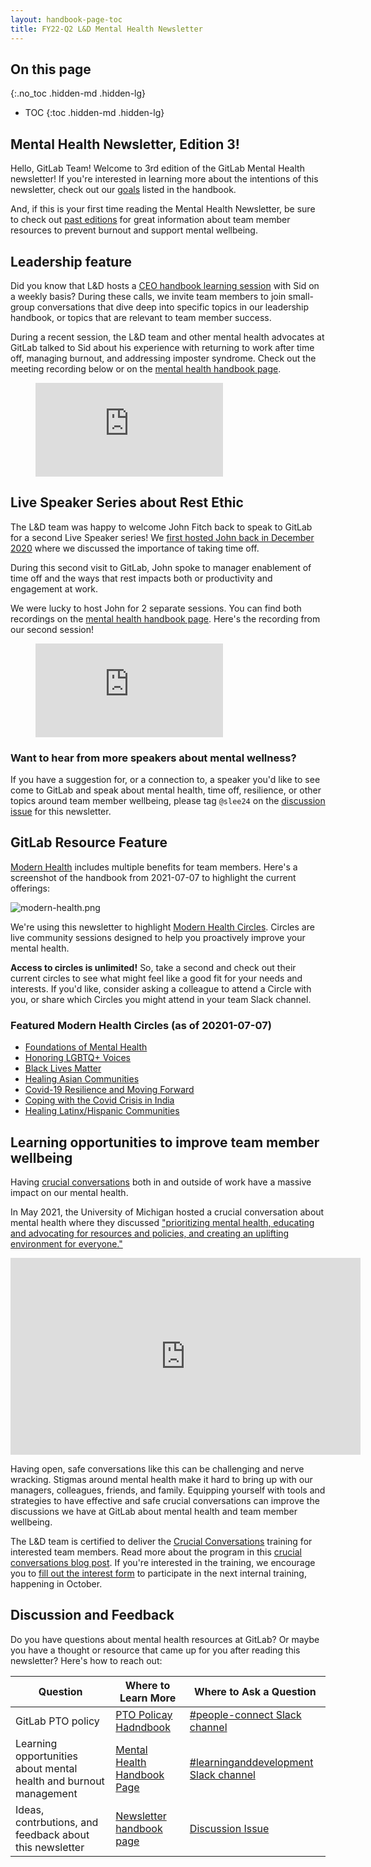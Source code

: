 ```yaml
---
layout: handbook-page-toc
title: FY22-Q2 L&D Mental Health Newsletter
---
```


## On this page
{:.no_toc .hidden-md .hidden-lg}

- TOC
{:toc .hidden-md .hidden-lg}

## Mental Health Newsletter, Edition 3! 

Hello, GitLab Team! Welcome to 3rd edition of the GitLab Mental Health newsletter! If you're interested in learning more about the intentions of this newsletter, check out our [goals](/handbook/people-group/learning-and-development/newsletter/mental-health-newsletter/#long-term-goals) listed in the handbook.

And, if this is your first time reading the Mental Health Newsletter, be sure to check out [past editions](/handbook/people-group/learning-and-development/newsletter/mental-health-newsletter/#past-newsletters) for great information about team member resources to prevent burnout and support mental wellbeing.


## Leadership feature 

Did you know that L&D hosts a [CEO handbook learning session](/handbook/people-group/learning-and-development/learning-initiatives/#ceo-handbook-learning-sessions) with Sid on a weekly basis? During these calls, we invite team members to join small-group conversations that dive deep into specific topics in our leadership handbook, or topics that are relevant to team member success. 

During a recent session, the L&D team and other mental health advocates at GitLab talked to Sid about his experience with returning to work after time off, managing burnout, and addressing imposter syndrome. Check out the meeting recording below or on the [mental health handbook page](/company/culture/all-remote/mental-health/#introduction).

<!-- blank line -->
<figure class="video_container">
  <iframe src="https://www.youtube.com/embed/od_KdZqc69k" frameborder="0" allowfullscreen="true"> </iframe>
</figure>
<!-- blank line -->


## Live Speaker Series about Rest Ethic

The L&D team was happy to welcome John Fitch back to speak to GitLab for a second Live Speaker series! We [first hosted John back in December 2020](/company/culture/all-remote/mental-health/#rest-and-time-off-are-productive) where we discussed the importance of taking time off. 

During this second visit to GitLab, John spoke to manager enablement of time off and the ways that rest impacts both or productivity and engagement at work.

We were lucky to host John for 2 separate sessions. You can find both recordings on the [mental health handbook page](/company/culture/all-remote/mental-health/#your-rest-ethic-is-as-important-as-your-work-ethic). Here's the recording from our second session!

<!-- blank line -->
<figure class="video_container">
  <iframe src="https://www.youtube.com/embed/acVRU5UjJEo?start=04" frameborder="0" allowfullscreen="true"> </iframe>
</figure>
<!-- blank line -->

### Want to hear from more speakers about mental wellness?

If you have a suggestion for, or a connection to, a speaker you'd like to see come to GitLab and speak about mental health, time off, resilience, or other topics around team member wellbeing, please tag `@slee24` on the [discussion issue](https://gitlab.com/gitlab-com/people-group/learning-development/general/-/issues/275) for this newsletter.

## GitLab Resource Feature

[Modern Health](https://about.gitlab.com/handbook/total-rewards/benefits/modern-health/#what-does-modern-health-offer) includes multiple benefits for team members. Here's a screenshot of the handbook from 2021-07-07 to highlight the current offerings:

![modern-health.png](/handbook/people-group/learning-and-development/newsletter/mental-health-newsletter/FY22-Q2/modern-health.png)

We're using this newsletter to highlight [Modern Health Circles](https://circles.modernhealth.com/). Circles are live community sessions designed to help you proactively improve your mental health. 

**Access to circles is unlimited!** So, take a second and check out their current circles to see what might feel like a good fit for your needs and interests. If you'd like, consider asking a colleague to attend a Circle with you, or share which Circles you might attend in your team Slack channel.

### Featured Modern Health Circles (as of 20201-07-07)

- [Foundations of Mental Health](https://circles.modernhealth.com/series/foundations)
- [Honoring LGBTQ+ Voices](https://circles.modernhealth.com/series/honoring-lgbtq-voices)
- [Black Lives Matter](https://circles.modernhealth.com/series/black-lives-matter)
- [Healing Asian Communities](https://circles.modernhealth.com/series/healing-asian-communities)
- [Covid-19 Resilience and Moving Forward](https://circles.modernhealth.com/series/covid-19-resilience-moving-forward)
- [Coping with the Covid Crisis in India](https://circles.modernhealth.com/series/coping-with-covid-india)
- [Healing Latinx/Hispanic Communities](https://circles.modernhealth.com/series/healing-hispanic-communities)


## Learning opportunities to improve team member wellbeing

Having [crucial conversations](/handbook/leadership/crucial-conversations/) both in and outside of work have a massive impact on our mental health. 

In May 2021, the University of Michigan hosted a crucial conversation about mental health where they discussed ["prioritizing mental health, educating and advocating for resources and policies, and creating an uplifting environment for everyone."](https://publicengagement.umich.edu/crucial-conversations-mental-health-awareness/) 

<iframe width="560" height="315" src="https://www.youtube.com/embed/L8SOfJZ6tjY" title="YouTube video player" frameborder="0" allow="accelerometer; autoplay; clipboard-write; encrypted-media; gyroscope; picture-in-picture" allowfullscreen></iframe>

Having open, safe conversations like this can be challenging and nerve wracking. Stigmas around mental health make it hard to bring up with our managers, colleagues, friends, and family. Equipping yourself with tools and strategies to have effective and safe crucial conversations can improve the discussions we have at GitLab about mental health and team member wellbeing.

The L&D team is certified to deliver the [Crucial Conversations](https://www.vitalsmarts.com/crucial-conversations-training/) training for interested team members. Read more about the program in this [crucial conversations blog post](https://about.gitlab.com/blog/2021/02/18/crucial-conversations/). If you're interested in the training, we encourage you to [fill out the interest form](/handbook/total-rewards/benefits/general-and-entity-benefits/growth-and-development/#crucial-conversations-training) to participate in the next internal training, happening in October.


## Discussion and Feedback

Do you have questions about mental health resources at GitLab? Or maybe you have a thought or resource that came up for you after reading this newsletter? Here's how to reach out:

| Question | Where to Learn More | Where to Ask a Question|
| ----- | ----- | ----- |
| GitLab PTO policy | [PTO Policay Hadndbook](/handbook/paid-time-off/) | [#people-connect Slack channel](https://app.slack.com/client/T02592416/C02360SQQFR/thread/C5P8T9VQX-1587584276.009700) |
| Learning opportunities about mental health and burnout management | [Mental Health Handbook Page](/company/culture/all-remote/mental-health/#introduction) | [#learninganddevelopment Slack channel](https://app.slack.com/client/T02592416/CMRAWQ97W/thread/CETG54GQ0-1609232817.392300) |
| Ideas, contrbutions, and feedback about this newsletter | [Newsletter handbook page](/handbook/people-group/learning-and-development/newsletter/mental-health-newsletter) | [Discussion Issue](https://gitlab.com/gitlab-com/people-group/learning-development/general/-/issues/275) |

